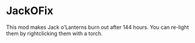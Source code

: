 JackOFix
================

This mod makes Jack o'Lanterns burn out after 144 hours. You can re-light them by rightclicking them with a torch.
